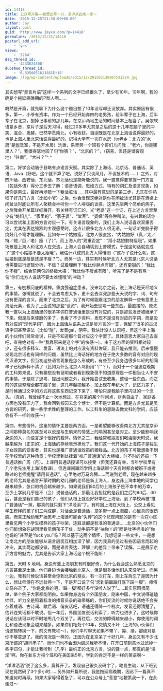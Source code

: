 ```yaml
---
id: 14418
title: 公众号开篇——但愿此号一开，京沪从此成一家～
date: '2015-12-25T21:58:09+08:00'
author: Jay
layout: post
guid: 'http://www.jayxu.com/?p=14418'
permalink: /2015/12/25/14418
posturl_add_url:
    - 'yes'
views:
    - '3264'
dsq_thread_id:
    - '4433024300'
duoshuo_thread_id:
    - '6.3356051611881E+18'
image: /log/wp-content/uploads/2015/12/201502130907531324.jpg
---
```


<p class="p1"><span class="s1">其实想写“吴言片语”这样一个系列的文字已经很久了，至少有10年。10年啊，我的确是个拖延癌晚期的P型人啊……</span></p>
<p class="p1"><span class="s1">既然是开篇，就先聊下为什么这个题目想了10年没写却还没放弃。其实原因有很多，第一，小爷有资本。作为一个已经开始奔四的老男孩，前半辈子在上海，后半辈子在北京，刨掉记事前的那几年，在京沪两地生活的时间基本上相当了。吴侬软语是乡音，京片子是后天习得，经过20多年尤其是之后的这十几年在脑子里的冲突、混合、发酵，已然学贯南北，小有收获，自诩既是在北京上海话说得最好的，也是上海人里北京话说得最好的。记得大学有一次在水房（to老乡：北方的“水房”是盥洗室，不是开水房）洗漱，系里另一个班有个哥们儿问我：“老六，你是哪里人？”，我很得瑟地回了句“你猜？”，“北京的？”，（窃喜，但还是很客观地）“往南”，“大兴？”^_^</span></p>
<p class="p1"><span class="s1">第二，好学会动脑子且略有点语言天赋。其实除了上海话、北京话、普通话、英语、Java（好吧，这个就不算了吧，说好了只谈风月，不谈技术的……）之外，对四川话、西安话、东北话、苏北话也是能听能说的。我一直觉得要掌握一门方言（包括外语）得分三步去了解：语音语调、思维方式、特有的词汇及语言现象，如果你是男生，最好再涉猎一下粗话脏话……其中最有意思的是第三步，尤其在你熟稔了好几门方言（比如小爷）之后，你会发现这绝对是你在闲扯淡尤其是在酒桌上闲扯淡时能让所有人聚精会神听你一个人嘚啵的谈资。这里先举两个简单的例子，之后我会开单篇详细展开。有关特有词汇的，光“老婆”这一个词，在上述方言里至少有“媳妇儿”、“家里的”、“家子婆”、“堂客”、“婆姨”等各种叫法，有兴趣的话你可以尝试和上面的方言对应一下。有关语言现象的，我们上海人说话喜欢双重否定，尤其在表达强烈的主观感受时，这点让很多北方人很无语，一句话听完脑子得绕好几个弯才能理解。比如夸一个姑娘瘦，北方人很直接，“内姑娘好（真／太／特／贼／巨／老）瘦（了）”，而上海人的“双重否定”：“搿小姑娘</span><span class="s2">覅</span><span class="s1">特瘦哦”。如果场景是上海人和北方人在交流，上海人会自动切到上普模式，于是这句话就变成了“这个小姑娘不要太瘦哦”，我估计八成的北方人得懵圈（“这孙子说什么呢，这姑娘到底是瘦是还是不瘦？”）。而另一边，其实有时候听北方人尤其是北京人说话也需要进行逻辑分析，不信？试着理解下“我比你胖点有限”，还有更狠的：“我比你不瘦”，结合前两句的终极大招：“我比你不瘦点有限”，听完了是不是有骂一句“你们北方人说话不要太难懂哦”的冲动？</span></p>
<p class="p1"><span class="s1">第三，有刨根问底的精神，重度强迫症患者。没来北京之前，说上海话是天经地义的事情，张嘴就说了，不会去考虑太多，更不会去深究那些天天说的字、词、句有没有更深的含义。而来了北京之后，为了有时候能跟北京的朋友解释一些有意思上海话元素，也为了上面说的那些“谈资”，我开始去思考一些东西。最直接的，原先我一直以为上海话里的很多字词在普通话里是没有对应的，只是那些发音被继承了下来。但是后来琢磨的多了，也看了不少资料，发现不是没有对应的字词，而是没有对应的“现代字词”，因为上海话从语系上说是吴方言的一支，保留了很多的古汉语字词甚至语法（比如“隑”，发音gai，阴平。我估计没人认识吧，但这个字上海的小伙伴们经常会说，只是不知道那个音对应这个字罢了。具体意思大家自己去查吧，查完绝对有一种“我靠原来是这个字”的快感～）。由于这方面的资料相对较少，还有很多释义、发音、语法上的对应没有资料佐证，我只能去推测。后来慢慢发现北京话也有同样的问题，虽然比上海话好的地方在于绝大多数的音有对应的现代汉语文字，但当初这些语言现象是怎么形成的，有些至少我身边很多年轻的胡同串子已经解释不清了（比如为什么北京人骂街用“丫”？）。而对于一个强迫症晚期的工科男来说，只有猜想没有证明或者看到现象但不知道原理是一件相当让人不安的事情，于是除了思考、提出问题之外，我开始尝试去收集、整理一些东西。而之前的这些整理全都在脑子里，这几年越攒越多，加上现在年纪大了，记忆力差了，是时候通过文字的方式将这些东西记录下来了，哪怕只是我脑子里闪过的一个念头。（真的，我曾经不止一次地想过，在将来的某个时间点，财务自由了，家庭各方面也没有压力了，我会回到校园去念个博士，但不是计算机，而是方言尤其是吴方言的研究，做一些学术性的整理的工作。以工科生的思路去做文科的学问，应该会有不一样的收获～）</span></p>
<p class="p1"><span class="s1">第四，有些情怀。这里的情怀主要是两方面，一是希望能够改善南北方尤其是京沪之间那种莫名的甚至可以说是与生俱来的情感上的隔阂甚至是对立。至少能影响我身边的人，而语言是个很好的载体。情怀之二，我经常和朋友们喝酒聊天时说，我越来越为（正宗的）上海话的存续表示担忧了。我们这一代开始的上海孩子是独生子女政策的受害者，其实也是推广普通话政策的牺牲品。北方的孩子可能想象不到在学校里的这种场景：学校里到处挂着“推广普通话”的大横幅，时不时的还搞一下普通话推广周（月）。上课用普通话授课可以接受（但我还算有幸，当年学校里有几个老先生用上海话教课），但连课间跟同学用上海话聊个天有时都会被班干或者路过的老师提醒“请用普通话”，心里绝对万马奔腾……而说到老师，现在越来越多的老师尤其是语言开蒙时期的幼儿园的老师是新上海人，身边非上海本地的同学也越来越多，张口的机会越来越少。如果说我们80后的上海孩子是不幸中的万幸，至少上学前几乎是不（会）说普通话的，那最让我担忧的是我们之后的90后、00后，甚至是我们自己的孩子，他们从根上就没好好学过上海话，到了学校再被“推广普通话”一抹，那真的就只剩下“洋泾浜”了。有时回上海在大街上、公交上看见学生模样的孩子们三两成群，对话全是普通话，顶多带一点上海腔，心里真的很伤感。而真正触动我开始思考上海话可能会“失传”的这个悲观问题的是有一次在小区里看见两个小学生模样的孩子吵架，连脏话都是标准的普通话……北京的小伙伴们你们能想象在胡同里看见俩孩子干仗，动手前不是“抽你丫的”而是吐字标准的“你他妈的”甚至是“fuck you”吗？所以基于这两个情怀，我想记录一些文字，一是想让南北方的朋友能够从语言层面互相加深了解，因为我真的见过有些因语言而起的冲突，其实两边都没错，而是语言表达、理解上的差异上带来了误解。二是展示京沪方言的魅力，尤其是告诉大家上海话这个根不能断！</span></p>
<p class="p1"><span class="s1">第五，天时 &amp; 地利。身边有些上海朋友有时很好奇，为什么我会这么熟悉北京的方言甚至是土话，他们身边也会接触到北京人，但是很多话他们从来没听过。而另一边，我有时候说话甚至会惊到北京的朋友。有一次打车，刚上车后忘了是因为什么，想让师傅在不远处停一下，于是开口说了句“您到前面路灯底下踩一脚”，师傅立马兴奋了，“你是北京的吧，‘踩一脚’都好多年没听人说了”……其实原因很简单，举个例子大家都能明白。如果你身边有个外国朋友，刚来中国，中文说得磕磕绊绊，听力全是照着标准的播音员录的磁带练的，你们交流的时候你说话绝不会夹杂着成语、古诗词、歇后语、俏皮话吧，语速还得降一个档次，发音还得清楚了，估计连笑话都不敢说。但一年后，外国朋友说话利索了，听力也进步了，这时候你说话应该可以时不时地甩几个双关了。再往后，交流的障碍越来越小，你使用的词汇和语法现象会越来越多。如果你们相处个10年，交情又不坏（上海的小伙伴们请逻辑转换一下，前文有教程～），你们平时聊天如果不带丫、靠、操，那绝对是你不够意思了。我的情况是一样的，正因为在北京呆了十好几年，身边又有不少北京所谓的“胡同串子”，而他们也不会因为顾忌我听不懂，在开口前刻意地过滤掉一些字词句，才能让我听到（几乎）最纯正的北京方言。说的骚一点，那真的是“浸淫”啊。你在新东方报个班和在美国呆5年，学到的肯定不是一样的英语啊～</span></p>
<p class="p1"><span class="s1">“洋洋洒洒”说了这么多，篇算开了。发现自己很久没码字了，略显生疏，从下班到现在竟然码了3个多小时……另外如开篇所说，我是拖延癌晚期，因此下一篇真不知道何时再续，如果大家等得着急了，可以在公众号上“善意”地鞭策我一下，在此谢过～</span></p>